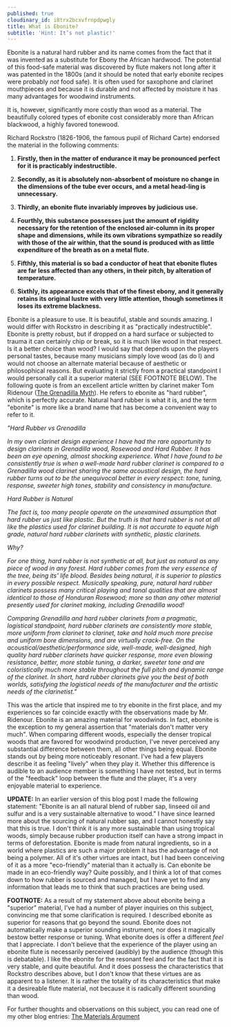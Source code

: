 ```yaml
---
published: true
cloudinary_id: i8trx2bcxvfrnpdpwgly
title: What is Ebonite?
subtitle: 'Hint: It’s not plastic!'
---
```


Ebonite is a natural hard rubber and its name comes from the fact that it was invented as a substitute for Ebony the African hardwood. The potential of this food-safe material was discovered by flute makers not long after it was patented in the 1800s (and it should be noted that early ebonite recipes were probably *not* food safe). It is often used for saxophone and clarinet mouthpieces and because it is durable and not affected by moisture it has many advantages for woodwind instruments. 

It is, however, significantly more costly than wood as a material. The beautifully colored types of ebonite cost considerably more than African blackwood, a highly favored tonewood.

Richard Rockstro (1826-1906, the famous pupil of Richard Carte) endorsed the material in the following comments:

1. **Firstly, then in the matter of endurance it may be pronounced perfect for it is practicably indestructible. **

2. **Secondly, as it is absolutely non-absorbent of moisture no change in the dimensions of the tube ever occurs, and a metal head-ling is unnecessary. **

3. **Thirdly, an ebonite flute invariably improves by judicious use. **

4. **Fourthly, this substance possesses just the amount of rigidity necessary for the retention of the enclosed air-column in its proper shape and dimensions, while its own vibrations sympathize so readily with those of the air within, that the sound is produced with as little expenditure of the breath as on a metal flute.**

5. **Fifthly, this material is so bad a conductor of heat that ebonite flutes are far less affected than any others, in their pitch, by alteration of temperature. **

6. **Sixthly, its appearance excels that of the finest ebony, and it generally retains its original lustre with very little attention, though sometimes it loses its extreme blackness. **

Ebonite is a pleasure to use.  It is beautiful, stable and sounds amazing.   I would differ with Rockstro in describing it as "practically indestructible".  Ebonite is pretty robust, but if dropped on a hard surface or subjected to trauma it can certainly chip or break, so it is much like wood in that respect.  Is it a better choice than wood?  I would say that depends upon the players personal tastes, because many musicians simply love wood (as do I) and would not choose an alternate material because of aesthetic or philosophical reasons.  But evaluating it strictly from a practical standpoint I would personally call it a superior material (SEE FOOTNOTE BELOW).  The following quote is from an excellent article written by clarinet maker Tom Ridenour ([The Grenadilla Myth](http://ridenourclarinetproducts.com/the-grenadilla-myth.html)).  He refers to ebonite as "hard rubber", which is perfectly accurate.  Natural hard rubber is what it is, and the term "ebonite" is more like a brand name that has become a convenient way to refer to it.

*"Hard Rubber vs Grenadilla*

*In my own clarinet design experience I have had the rare opportunity to design clarinets in Grenadilla wood, Rosewood and Hard Rubber. It has been an eye opening, almost shocking experience. What I have found to be consistently true is when a well-made hard rubber clarinet is compared to a Grenadilla wood clarinet sharing the same acoustical design, the hard rubber turns out to be the unequivocal better in every respect: tone, tuning, response, sweeter high tones, stability and consistency in manufacture.*

*Hard Rubber is Natural*

*The fact is, too many people operate on the unexamined assumption that hard rubber us just like plastic. But the truth is that hard rubber is not at all like the plastics used for clarinet building. It is not accurate to equate high grade, natural hard rubber clarinets with synthetic, plastic clarinets.*

*Why?*

*For one thing, hard rubber is not synthetic at all, but just as natural as any piece of wood in any forest. Hard rubber comes from the very essence of the tree, being its' life blood. Besides being natural, it is superior to plastics in every possible respect. Musically speaking, pure, natural hard rubber clarinets possess many critical playing and tonal qualities that are almost identical to those of Honduran Rosewood; more so than any other material presently used for clarinet making, including Grenadilla wood!*

*Comparing Grenadilla and hard rubber clarinets from a pragmatic, logistical standpoint, hard rubber clarinets are consistently more stable, more uniform from clarinet to clarinet, take and hold much more precise and uniform bore dimensions, and are virtually crack-free. On the acoustical/aesthetic/performance side, well-made, well-designed, high quality hard rubber clarinets have quicker response, more even blowing resistance, better, more stable tuning, a darker, sweeter tone and are coloristically much more stable throughout the full pitch and dynamic range of the clarinet. In short, hard rubber clarinets give you the best of both worlds, satisfying the logistical needs of the manufacturer and the artistic needs of the clarinetist."*

This was the article that inspired me to try ebonite in the first place, and my experiences so far coincide exactly with the observations made by Mr. Ridenour.  Ebonite is an amazing material for woodwinds.  In fact, ebonite is the exception to my general assertion that "materials don't matter very much".  When comparing different woods, especially the denser tropical woods that are favored for woodwind production, I've never perceived any substantial difference between them, all other things being equal.  Ebonite stands out by being more noticeably resonant.  I've had a few players describe it as feeling "lively" when they play it.  Whether this difference is audible to an audience member is something I have not tested, but in terms of the "feedback" loop between the flute and the player, it's a very enjoyable material to experience.

**UPDATE:** In an earlier version of this blog post I made the following statement:  "Ebonite is an all natural blend of rubber sap, linseed oil and sulfur and is a very sustainable alternative to wood."  I have since learned more about the sourcing of natural rubber sap, and I cannot honestly say that this is true.  I don't think it is any more sustainable than using tropical woods, simply because rubber production itself can have a strong impact in terms of deforestation.  Ebonite is made from natural ingredients, so in a world where plastics are such a major problem it has the advantage of not being a polymer.  All of it's other virtues are intact, but I had been conceiving of it as a more "eco-friendly" material than it actually is.  Can ebonite be made in an eco-friendly way?  Quite possibly, and I think a lot of that comes down to how rubber is sourced and managed, but I have yet to find any information that leads me to think that such practices are being used.

**FOOTNOTE:** As a result of my statement above about ebonite being a "superior" material, I've had a number of player inquiries on this subject, convincing me that some clarification is required.  I described ebonite as superior for reasons that go beyond the sound.  Ebonite does not automatically make a superior sounding instrument, nor does it magically bestow better response or tuning.  What ebonite does is offer a different *feel* that I appreciate.  I don't believe that the experience of the player using an ebonite flute is necessarily perceived (audibly) by the audience (though this is debatable).   I like the ebonite for the resonant feel and for the fact that it is very stable, and quite beautiful.   And it does possess the characteristics that Rockstro describes above, but I don't know that these virtues are as apparent to a listener.   It is rather the totality of its characteristics that make it a desireable flute material, not because it is radically different sounding than wood.  

For further thoughts and observations on this subject, you can read one of my other blog entries:
[The Materials Argument](https://www.ellisflutes.com/blog/the-materials-argument)